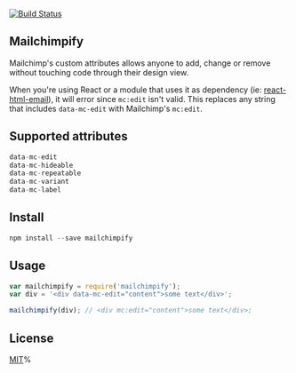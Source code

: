 [![Build Status](https://travis-ci.org/Roilan/mailchimpify.svg?branch=master)](https://travis-ci.org/Roilan/mailchimpify)


## Mailchimpify

Mailchimp's custom attributes allows anyone to add, change or remove without touching code through their design view.

When you're using React or a module that uses it as dependency (ie: [react-html-email](https://github.com/chromakode/react-html-email)), it will error since `mc:edit` isn't valid. This replaces any string that includes `data-mc-edit` with Mailchimp's `mc:edit`.

## Supported attributes
```js
data-mc-edit
data-mc-hideable
data-mc-repeatable
data-mc-variant
data-mc-label
```

## Install
```js
npm install --save mailchimpify
```

## Usage
```js
var mailchimpify = require('mailchimpify');
var div = '<div data-mc-edit="content">some text</div>';

mailchimpify(div); // <div mc:edit="content">some text</div>;

```

## License
[MIT](https://github.com/Roilan/mailchimpify/blob/master/LICENSE)%